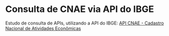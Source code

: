 # Consulta de CNAE via API do IBGE

Estudo de consulta de APIs, utilizando a API do IBGE:
[API CNAE - Cadastro Nacional de Atividades Econômicas](https://servicodados.ibge.gov.br/api/docs/cnae?versao=2)